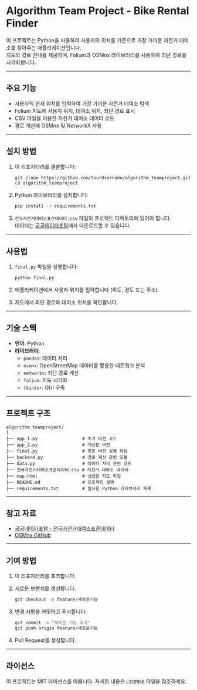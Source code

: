 
# Algorithm Team Project - Bike Rental Finder

이 프로젝트는 Python을 사용하여 사용자의 위치를 기준으로 가장 가까운 자전거 대여소를 찾아주는 애플리케이션입니다.  
지도와 경로 안내를 제공하며, Folium과 OSMnx 라이브러리를 사용하여 최단 경로를 시각화합니다.

---

## 주요 기능
- 사용자의 현재 위치를 입력하여 가장 가까운 자전거 대여소 탐색
- Folium 지도에 사용자 위치, 대여소 위치, 최단 경로 표시
- CSV 파일을 이용한 자전거 대여소 데이터 로드
- 경로 계산에 OSMnx 및 NetworkX 사용

---

## 설치 방법

1. 이 리포지터리를 클론합니다:
   ```bash
   git clone https://github.com/YourUsername/algorithm_teamproject.git
   cd algorithm_teamproject
   ```

2. Python 라이브러리를 설치합니다:
   ```bash
   pip install -r requirements.txt
   ```

3. `전국자전거대여소표준데이터.csv` 파일이 프로젝트 디렉토리에 있어야 합니다.  
   데이터는 [공공데이터포털](https://www.data.go.kr)에서 다운로드할 수 있습니다.

---

## 사용법

1. `final.py` 파일을 실행합니다:
   ```bash
   python final.py
   ```

2. 애플리케이션에서 사용자 위치를 입력합니다 (위도, 경도 또는 주소).

3. 지도에서 최단 경로와 대여소 위치를 확인합니다.

---

## 기술 스택

- **언어**: Python
- **라이브러리**:
  - `pandas`: 데이터 처리
  - `osmnx`: OpenStreetMap 데이터를 활용한 네트워크 분석
  - `networkx`: 최단 경로 계산
  - `folium`: 지도 시각화
  - `tkinter`: GUI 구축

---

## 프로젝트 구조

```
algorithm_teamproject/
│
├── app_1.py                 # 초기 버전 코드
├── app_2.py                 # 개선된 버전
├── final.py                 # 최종 버전 실행 파일
├── backend.py               # 경로 계산 관련 모듈
├── data.py                  # 데이터 처리 관련 코드
├── 전국자전거대여소표준데이터.csv # 자전거 대여소 데이터
├── map.html                 # 생성된 지도 파일
├── README.md                # 프로젝트 설명
├── requirements.txt         # 필요한 Python 라이브러리 목록
```

---

## 참고 자료

- [공공데이터포털 - 전국자전거대여소표준데이터](https://www.data.go.kr)
- [OSMnx GitHub](https://github.com/gboeing/osmnx)

---

## 기여 방법

1. 이 리포지터리를 포크합니다.
2. 새로운 브랜치를 생성합니다:
   ```bash
   git checkout -b feature/새로운기능
   ```

3. 변경 사항을 커밋하고 푸시합니다:
   ```bash
   git commit -m "새로운 기능 추가"
   git push origin feature/새로운기능
   ```

4. Pull Request를 생성합니다.

---

## 라이선스

이 프로젝트는 MIT 라이선스를 따릅니다. 자세한 내용은 `LICENSE` 파일을 참조하세요.
